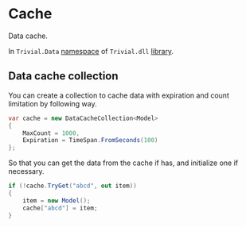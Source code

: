 # Cache

Data cache.

In `Trivial.Data` [namespace](../) of `Trivial.dll` [library](../../).

## Data cache collection

You can create a collection to cache data with expiration and count limitation by following way.

```csharp
var cache = new DataCacheCollection<Model>
{
    MaxCount = 1000,
    Expiration = TimeSpan.FromSeconds(100)
};
```

So that you can get the data from the cache if has, and initialize one if necessary.

```csharp
if (!cache.TryGet("abcd", out item))
{
    item = new Model();
    cache["abcd"] = item;
}
```
